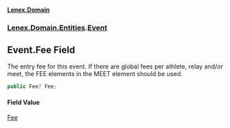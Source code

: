 #### [Lenex.Domain](index.md 'index')
### [Lenex.Domain.Entities](Lenex.Domain.Entities.md 'Lenex.Domain.Entities').[Event](Lenex.Domain.Entities.Event.md 'Lenex.Domain.Entities.Event')

## Event.Fee Field

The entry fee for this event. If there are global fees per athlete, relay and/or meet, the FEE elements in the MEET element should be used.

```csharp
public Fee? Fee;
```

#### Field Value
[Fee](Lenex.Domain.Entities.Fee.md 'Lenex.Domain.Entities.Fee')